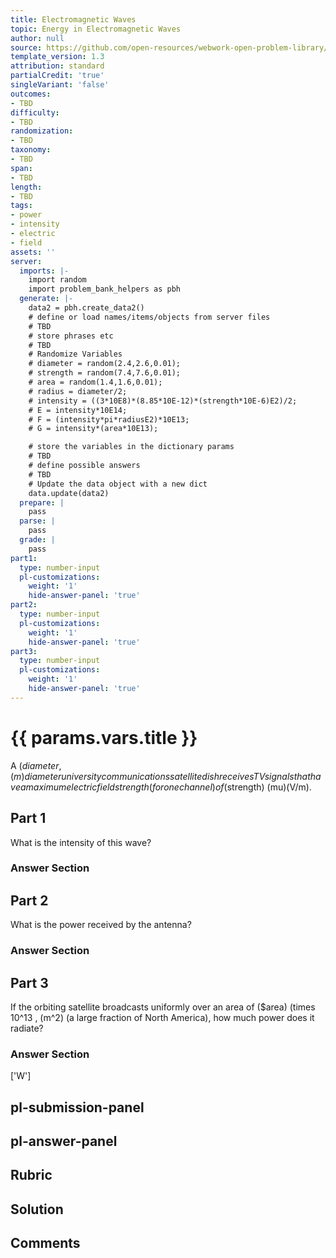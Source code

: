 ```yaml
---
title: Electromagnetic Waves
topic: Energy in Electromagnetic Waves
author: null
source: https://github.com/open-resources/webwork-open-problem-library/tree/master/Contrib/BrockPhysics/College_Physics_Urone/24.Electromagnetic_Waves/24-04.Energy_in_Electromagnetic_Waves/NU_U17_24_04_006.pg
template_version: 1.3
attribution: standard
partialCredit: 'true'
singleVariant: 'false'
outcomes:
- TBD
difficulty:
- TBD
randomization:
- TBD
taxonomy:
- TBD
span:
- TBD
length:
- TBD
tags:
- power
- intensity
- electric
- field
assets: ''
server:
  imports: |-
    import random
    import problem_bank_helpers as pbh
  generate: |-
    data2 = pbh.create_data2()
    # define or load names/items/objects from server files
    # TBD
    # store phrases etc
    # TBD
    # Randomize Variables
    # diameter = random(2.4,2.6,0.01);
    # strength = random(7.4,7.6,0.01);
    # area = random(1.4,1.6,0.01);
    # radius = diameter/2;
    # intensity = ((3*10E8)*(8.85*10E-12)*(strength*10E-6)E2)/2;
    # E = intensity*10E14;
    # F = (intensity*pi*radiusE2)*10E13;
    # G = intensity*(area*10E13);

    # store the variables in the dictionary params
    # TBD
    # define possible answers
    # TBD
    # Update the data object with a new dict
    data.update(data2)
  prepare: |
    pass
  parse: |
    pass
  grade: |
    pass
part1:
  type: number-input
  pl-customizations:
    weight: '1'
    hide-answer-panel: 'true'
part2:
  type: number-input
  pl-customizations:
    weight: '1'
    hide-answer-panel: 'true'
part3:
  type: number-input
  pl-customizations:
    weight: '1'
    hide-answer-panel: 'true'
---
```


# {{ params.vars.title }} 


A ($diameter , (m) diameter university communications satellite dish receives TV signals that have a maximum electric field strength (for one channel) of ($strength) (mu)(V/m).

## Part 1 
What is the intensity of this wave? 


 ### Answer Section

## Part 2 
What is the power received by the antenna? 


 ### Answer Section

## Part 3 
If the orbiting satellite broadcasts uniformly over an area of ($area) (times 10^13 , (m^2) (a large fraction of North America), how much power does it radiate? 


 ### Answer Section
['W']

## pl-submission-panel 


## pl-answer-panel 


## Rubric 


## Solution 


## Comments 


